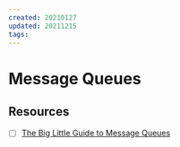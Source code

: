 ```yaml
---
created: 20210127
updated: 20211215
tags:
---
```


# Message Queues

## Resources

- [ ] [The Big Little Guide to Message Queues](https://sudhir.io/the-big-little-guide-to-message-queues/)

